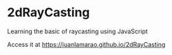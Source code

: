 # 2dRayCasting
Learning the basic of raycasting using JavaScript

Access it at https://juanlamarao.github.io/2dRayCasting
